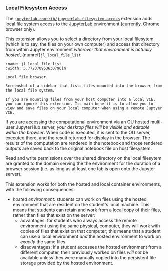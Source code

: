 
### Local Filesystem Access

The [`jupyterlab-contrib/jupyterlab-filesystem-access`](https://github.com/jupyterlab-contrib/jupyterlab-filesystem-access) extension adds local file system access to the JupyterLab environment (currently, Chrome browser only).

This extension allows you to select a directory from your local filesytem (which is to say, the files on your own computer) and access that directory from within Jupyter environment *wherever that environment is actually hosted*, {numref}`jl_local_file_list`

```{figure} md_assets/media/jl_local_file_list.png
:name: jl_local_file_list
:width: 5.772370953630796in

Local file browser.

Screenshot of a sidebar that lists files mounted into the browser from the local file system.

```

```{note}
If you are mounting files from your host computer into a local VCE, you can ignore this extension. Its main benefit is to allow you to view and save files on your local computer when using a remote Juptyer VCE.
```

If you are accessing the computational environment via an OU hosted multi-user JupyterHub server, *your desktop files will be visible and editable within the browser*. When code is executed, it is sent to the OU server, executed there, and the result returned for display in the browser. The results of the computation are rendered in the notebook and those rendered outputs are saved back to the original notebook file on host filesystem.

Read and write permissions over the shared directory on the local filesytem are granted to the domain serving the the environment for the duration of a browser session (i.e. as long as at least one tab is open onto the Jupyter server).

This extension works for both the hosted and local container environments, with the following consequences:

- *hosted environment*: students can work on files using the hosted environment that are resident on the student's local machine. This means that students can retain and work from a local copy of their files, rather than files that exist on the server:
  - advantages: for students who always access the remote environment using the same physical, computer, they will work with copies of files that exist on that computer; this means that a student can use a local environment *and* the hosted environment to work on *exactly* the same files.
  - disadvantages: if a student accesses the hosted environment from a different computer, their previously worked on files *will not* be available unless they were manually copied into the persistent file storage provided by the hosted environment.